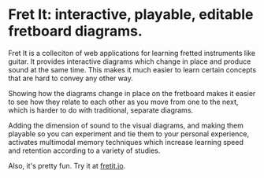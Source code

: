 # Fret It: interactive, playable, editable fretboard diagrams.

Fret It is a colleciton of web applications for learning fretted instruments like guitar.
It provides interactive diagrams which change in place and produce sound at the same time.
This makes it much easier to learn certain concepts that are hard to convey any other way.

Showing how the diagrams change in place on the fretboard makes it easier to see how they relate to each other as you move from one to the next,
which is harder to do with traditional, separate diagrams.

Adding the dimension of sound to the visual diagrams,
and making them playable so you can experiment and tie them to your personal experience,
activates multimodal memory techniques 
which increase learning speed and retention according to a variety of studies.

Also, it's pretty fun. Try it at [fretit.io](https://fretit.io).